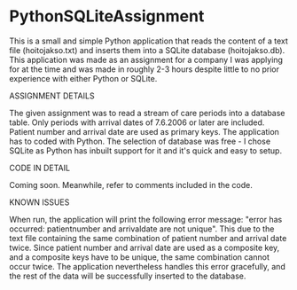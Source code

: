 # PythonSQLiteAssignment

This is a small and simple Python application that reads the content of a text file (hoitojakso.txt) and inserts them into a SQLite database (hoitojakso.db). This application was made as an assignment for a company I was applying for at the time and was made in roughly 2-3 hours despite little to no prior experience with either Python or SQLite.

ASSIGNMENT DETAILS

The given assignment was to read a stream of care periods into a database table. Only periods with arrival dates of 7.6.2006 or later are included. Patient number and arrival date are used as primary keys. The application has to coded with Python. The selection of database was free - I chose SQLite as Python has inbuilt support for it and it's quick and easy to setup.

CODE IN DETAIL

Coming soon. Meanwhile, refer to comments included in the code.

KNOWN ISSUES

When run, the application will print the following error message: "error has occurred: patientnumber and arrivaldate are not unique". This due to the text file containing the same combination of patient number and arrival date twice. Since patient number and arrival date are used as a composite key, and a composite keys have to be unique, the same combination cannot occur twice. The application nevertheless handles this error gracefully, and the rest of the data will be successfully inserted to the database. 
